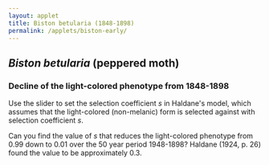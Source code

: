 ```yaml
---
layout: applet
title: Biston betularia (1848-1898)
permalink: /applets/biston-early/
---
```

## _Biston betularia_ (peppered moth)
### Decline of the light-colored phenotype from 1848-1898
Use the slider to set the selection coefficient <em>s</em> in Haldane's model, which 
assumes that the light-colored (non-melanic) form is selected against with selection coefficient <em>s</em>. 

Can you find the value of <em>s</em> that reduces 
the light-colored phenotype from 0.99 down to 0.01 over the 50 year period 1948-1898?
Haldane (1924, p. 26) found the value to be approximately 0.3. 

<div id="ctrl" style="width:1000px;text-align:left"></div>
<div id="plot"></div>
<script type="text/javascript">
    // written by Paul O. Lewis 22-Mar-2019
    // See https://developer.mozilla.org/en-US/docs/Web/SVG/Element
    // See https://developer.mozilla.org/en-US/docs/Web/SVG/Attribute

    // width and height of svg
    var w = 800;
    var h = 600;
    var padding = 80;

    // Model
    var s = 1.0;
    var starting_year = 1848;
    var ending_year = 1898;
    var starting_white_freq = 0.99;
    var white_freq = starting_white_freq;

    // plotting-related
    var brickred = "#B82E2E";
    var nsegments = ending_year - starting_year;
    var linedata = [];

    // axes labels
    var axis_label_height = 12;
    var axis_label_height_pixels = axis_label_height + "px";

    // Select DIV elements already created (see above)
    var ctrl_div = d3.select("div#ctrl");
    var plot_div = d3.select("div#plot");

    // Create SVG element
    var svg = plot_div.append("svg")
        .attr("width", w)
        .attr("height", h);

    // Create rect outlining entire area of SVG
    /*plot_svg.append("rect")
        .attr("x", 0)
        .attr("y", 0)
        .attr("width", w)
        .attr("height", h)
        .attr("fill", "lavender");*/
        
    // Create scale for X axis
    var xscale = d3.scaleLinear()
        .domain([starting_year, ending_year])   // recalculated in refreshPlot()
        .range([padding, w - padding]);

    // Create scale for Y axis
    var yscale = d3.scaleLinear()
        .domain([0, 1])
        .range([h - padding, padding]);

    // Create scale for drawing line segments
    var line_scale = d3.scaleBand()
        .domain(d3.range(nsegments))
        .range(xscale.domain());

    // Function that recalculates the line segments making up the transition probability curve
    function recalcLineData() {
        linedata = [];
        white_freq = starting_white_freq; // frequency of bb genotype (white phenotype)
        let q = Math.sqrt(white_freq);
        let p = 1.0 - q;
        let wBB = 1.0;
        let wBb = 1.0;
        let wbb = 1.0 - s;
        for (var g = 0; g < nsegments; g++) {
            // zygote genotype frequencies (before selection)
            pp = p*p;
            qq = q*q;
            pq2 = 1.0 - pp - qq;
            
            // mean relative fitness
            let wmean = pp*wBB + pq2*wBb + qq*(wbb);
            
            // parental genotype frequencies (after selection)
            pp  = pp*wBB/wmean;                                                   
            pq2 = pq2*wBb/wmean;                                                   
            qq  = qq*wbb/wmean;  
            
            // allele frequencies in gamete pool
            p = pp + pq2/2.0;                                           
            q = 1.0 - p;
            
            // frequency of white phenotype in generation g+1
            white_freq = q*q;                                           
            linedata.push({'x':line_scale(g), 'y':white_freq});
        }
    }
    recalcLineData();

    // Create path representing frequency of white phenotype
    var lineFunc = d3.line()
        .x(function(d) {return xscale(d.x);})
        .y(function(d) {return yscale(d.y);});

    var phenotype_tragectory = svg.append("path")
        .attr("id", "trajectory")
        .attr("d", lineFunc(linedata))
        .attr("fill", "none")
        .attr("stroke", brickred)
        .attr("stroke-width", 2)
        .style("pointer-events", "none");   // don't want line intercepting drag events
        
    // Create text element showing final frequency of white phenotype
    var white_ending_freq = svg.append("text")
        .attr("id", "endfreq")
        .attr("x", w - padding + 20)
        .attr("y", yscale(white_freq))
        .text(" " + white_freq.toFixed(3));

    // Create x axis
    var xaxis = d3.axisBottom(xscale)
        .ticks(5)
        .tickFormat(d3.format("d"));

    // Add x axis to svg
    svg.append("g")
        .attr("id", "xaxis")
        .attr("class", "axis")
        .attr("transform", "translate(0," + (h - padding) + ")")
        .call(xaxis);

    // Style the x-axis
    svg.selectAll('.axis line, .axis path')
        .style('stroke', 'black')
        .style('fill', 'none')
        .style('stroke-width', '1px')
        .style('shape-rendering', 'crispEdges');
    svg.selectAll('g#xaxis g.tick text')
        .style('font-family', 'Helvetica')
        .style('font-size', axis_label_height_pixels);

    // Create y axis
    var yaxis = d3.axisLeft(yscale)
        .ticks(4)
        .tickFormat(d3.format(".2f"));

    // Add y axis to svg
    svg.append("g")
        .attr("id", "yaxis")
        .attr("class", "axis")
        .attr("transform", "translate(" + padding + ",0)")
        .call(yaxis);

    // Style the y-axis
    svg.selectAll('.axis line, .axis path')
        .style('stroke', 'black')
        .style('fill', 'none')
        .style('stroke-width', '1px')
        .style('shape-rendering', 'crispEdges');
    svg.selectAll('g#xaxis g.tick text')
        .style('font-family', 'Helvetica')
        .style('font-size', axis_label_height_pixels);

    var addSlider = function(panel, id, label, starting_value, onfunc) {
        var control_div = panel.append("div").append("div")
            .attr("id", id)
            .attr("class", "control");
        control_div.append("input")
            .attr("id", id)
            .attr("type", "range")
            .attr("name", id)
            .attr("min", "0")
            .attr("max", "100")
            .attr("value", starting_value)
            .on("input", onfunc);
        control_div.append("label")
            .append("label")
            .attr("id", id)
            .html("&nbsp;" + label);
        }
        
    addSlider(ctrl_div, "selcoeff", " s = " + s.toFixed(3), 100.0*s, function() {
        // get percentage from slider position
        var pct = parseFloat(d3.select(this).property('value'));
        
        // get selection coefficient from percentage
        s = pct/100;
        
        // redo calculations with new s
        recalcLineData();
        
        // change the label on the slider
        d3.select("label#selcoeff").text(" s = " + s.toFixed(3));
        
        // change the label at the end of the line showing final white phenotype frequency
        white_ending_freq
            .attr("y", yscale(white_freq))
            .text(" " + white_freq.toFixed(3));
            
        // cause trajectory line to be redrawn by telling phenotype_tragectory
        // about the new linedata
        phenotype_tragectory.attr("d", lineFunc(linedata));
        });
        
    // Add explanatory text
    svg.append("text").attr("id", "info").attr("x", xscale(1860)).attr("y", yscale(0.9)).text("Curve and points show frequency of non-melanic form from 1848 to 1898.");
    svg.append("text").attr("id", "w1").attr("x",   xscale(1860)).attr("y", yscale(0.80)).text("BB fitness = 1");
    svg.append("text").attr("id", "w2").attr("x",   xscale(1860)).attr("y", yscale(0.75)).text("Bb fitness = 1");
    svg.append("text").attr("id", "w3").attr("x",   xscale(1860)).attr("y", yscale(0.70)).text("bb fitness = 1 - s");
    svg.append("text").attr("id", "darkallele").attr("x",  xscale(1870)).attr("y", yscale(0.80)).text("B: dominant melanic allele");
    svg.append("text").attr("id", "lightallele").attr("x", xscale(1870)).attr("y", yscale(0.75)).text("b: recessive non-melanic allele");

</script>
